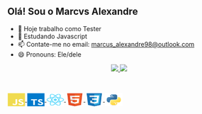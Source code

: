 ## Olá! Sou o Marcvs Alexandre

- 🔭 Hoje trabalho como Tester
- 🌱 Estudando Javascript
- 📫 Contate-me no email: marcus_alexandre98@outlook.com
- 😄 Pronouns: Ele/dele

<div align="center">
  <a href="https://github.com/marcvsalexandre">
  <img height="160em" src="https://github-readme-stats.vercel.app/api?username=MarcvsAlexandre&show_icons=true&theme=dark&include_all_commits=true&count_private=true"/>
  <img height="160em" src="https://github-readme-stats.vercel.app/api/top-langs/?username=marcvsalexandre&layout=compact&langs_count=7&theme=dark"/>
</div>
  
  ##

  <div style="display: inline_block"><br>
  <img align="center" alt="Rafa-Js" height="30" width="40" src="https://raw.githubusercontent.com/devicons/devicon/master/icons/javascript/javascript-plain.svg">
  <img align="center" alt="Rafa-Ts" height="30" width="40" src="https://raw.githubusercontent.com/devicons/devicon/master/icons/typescript/typescript-plain.svg">
  <img align="center" alt="Rafa-React" height="30" width="40" src="https://raw.githubusercontent.com/devicons/devicon/master/icons/react/react-original.svg">
  <img align="center" alt="Rafa-HTML" height="30" width="40" src="https://raw.githubusercontent.com/devicons/devicon/master/icons/html5/html5-original.svg">
  <img align="center" alt="Rafa-CSS" height="30" width="40" src="https://raw.githubusercontent.com/devicons/devicon/master/icons/css3/css3-original.svg">
  <img align="center" alt="Rafa-Python" height="30" width="40" src="https://raw.githubusercontent.com/devicons/devicon/master/icons/python/python-original.svg">
       
</div>
